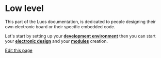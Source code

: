 # Low level
This part of the Luos documentation, is dedicated to people designing their own electronic board or their specific embedded code.

Let's start by setting up your [**development environment**](/_pages/low/dev-env.md) then you can start your [**electronic design**](/_pages/low/electronic-design.md) and your [**modules**](/_pages/low/modules.md) creation.

<div class="cust_edit_page"><a href="https://{{gh_path}}/_pages/low/low-level.md">Edit this page</a></div>
